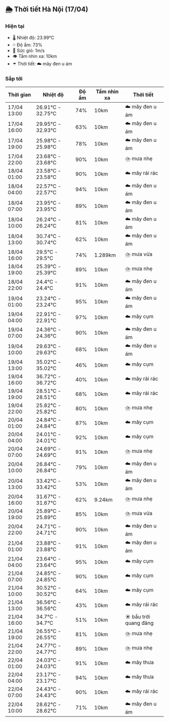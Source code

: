 ## 🌦️ Thời tiết Hà Nội (17/04)

### Hiện tại

- 🌡️ Nhiệt độ: 23.99℃
- 💦 Độ ẩm: 73%
- 💨 Sức gió: 1m/s
- 👁️ Tầm nhìn xa: 10km
- ☂️ Thời tiết: ☁️ mây đen u ám

### Sắp tới

| Thời gian | Nhiệt độ | Độ ẩm | Tầm nhìn xa | Thời tiết |
| --- | --- | --- | --- | --- |
| 17/04 13:00 | 26.91℃ - 32.75℃ | 74% | 10km | ☁️ mây đen u ám |
| 17/04 16:00 | 29.95℃ - 32.93℃ | 63% | 10km | ☁️ mây đen u ám |
| 17/04 19:00 | 25.98℃ - 25.98℃ | 78% | 10km | ☁️ mây đen u ám |
| 17/04 22:00 | 23.68℃ - 23.68℃ | 90% | 10km | ⛈️ mưa nhẹ |
| 18/04 01:00 | 23.58℃ - 23.58℃ | 90% | 10km | ☁️ mây rải rác |
| 18/04 04:00 | 22.57℃ - 22.57℃ | 94% | 10km | ☁️ mây đen u ám |
| 18/04 07:00 | 23.95℃ - 23.95℃ | 89% | 10km | ☁️ mây đen u ám |
| 18/04 10:00 | 26.24℃ - 26.24℃ | 81% | 10km | ☁️ mây đen u ám |
| 18/04 13:00 | 30.74℃ - 30.74℃ | 62% | 10km | ☁️ mây đen u ám |
| 18/04 16:00 | 29.5℃ - 29.5℃ | 74% | 1.289km | ⛈️ mưa vừa |
| 18/04 19:00 | 25.39℃ - 25.39℃ | 89% | 10km | ⛈️ mưa nhẹ |
| 18/04 22:00 | 24.4℃ - 24.4℃ | 91% | 10km | ☁️ mây đen u ám |
| 19/04 01:00 | 23.24℃ - 23.24℃ | 95% | 10km | ☁️ mây đen u ám |
| 19/04 04:00 | 22.91℃ - 22.91℃ | 97% | 10km | ☁️ mây cụm |
| 19/04 07:00 | 24.36℃ - 24.36℃ | 90% | 10km | ☁️ mây đen u ám |
| 19/04 10:00 | 29.63℃ - 29.63℃ | 68% | 10km | ☁️ mây đen u ám |
| 19/04 13:00 | 35.02℃ - 35.02℃ | 46% | 10km | ☁️ mây cụm |
| 19/04 16:00 | 36.72℃ - 36.72℃ | 40% | 10km | ☁️ mây rải rác |
| 19/04 19:00 | 28.51℃ - 28.51℃ | 68% | 10km | ☁️ mây rải rác |
| 19/04 22:00 | 25.82℃ - 25.82℃ | 80% | 10km | ⛈️ mưa nhẹ |
| 20/04 01:00 | 24.84℃ - 24.84℃ | 87% | 10km | ☁️ mây cụm |
| 20/04 04:00 | 24.01℃ - 24.01℃ | 92% | 10km | ☁️ mây cụm |
| 20/04 07:00 | 24.69℃ - 24.69℃ | 91% | 10km | ⛈️ mưa nhẹ |
| 20/04 10:00 | 26.84℃ - 26.84℃ | 79% | 10km | ☁️ mây đen u ám |
| 20/04 13:00 | 33.42℃ - 33.42℃ | 53% | 10km | ☁️ mây đen u ám |
| 20/04 16:00 | 31.67℃ - 31.67℃ | 62% | 9.24km | ⛈️ mưa nhẹ |
| 20/04 19:00 | 25.89℃ - 25.89℃ | 85% | 10km | ⛈️ mưa vừa |
| 20/04 22:00 | 24.71℃ - 24.71℃ | 90% | 10km | ☁️ mây đen u ám |
| 21/04 01:00 | 23.88℃ - 23.88℃ | 91% | 10km | ☁️ mây đen u ám |
| 21/04 04:00 | 23.64℃ - 23.64℃ | 95% | 10km | ☁️ mây cụm |
| 21/04 07:00 | 24.85℃ - 24.85℃ | 90% | 10km | ☁️ mây cụm |
| 21/04 10:00 | 30.52℃ - 30.52℃ | 64% | 10km | ☁️ mây cụm |
| 21/04 13:00 | 36.56℃ - 36.56℃ | 43% | 10km | ☁️ mây rải rác |
| 21/04 16:00 | 34.7℃ - 34.7℃ | 51% | 10km | ☀️ bầu trời quang đãng |
| 21/04 19:00 | 26.55℃ - 26.55℃ | 81% | 10km | ⛈️ mưa nhẹ |
| 21/04 22:00 | 24.77℃ - 24.77℃ | 89% | 10km | ⛈️ mưa nhẹ |
| 22/04 01:00 | 24.03℃ - 24.03℃ | 91% | 10km | ☁️ mây thưa |
| 22/04 04:00 | 23.17℃ - 23.17℃ | 94% | 10km | ☁️ mây thưa |
| 22/04 07:00 | 24.43℃ - 24.43℃ | 90% | 10km | ☁️ mây rải rác |
| 22/04 10:00 | 28.62℃ - 28.62℃ | 71% | 10km | ☁️ mây đen u ám |
